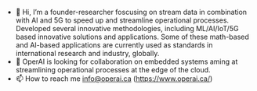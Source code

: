 - 👋 Hi, I’m a founder-researcher foscusing on stream data in combination with AI and 5G to speed up and streamline operational processes. 
     Developed several innovative methodologies, including ML/AI/IoT/5G based innovative solutions and applications. 
     Some of these math-based and AI-based applications are currently used as standards in international research and industry, globally. 
- 💞️ OperAI is looking for collaboration on embedded systems aming at streamlining operational processes at the edge of the cloud. 
- 📫 How to reach me info@operai.ca (https://www.operai.ca/)

 
<!---
abari212/abari212 is a ✨ special ✨ repository because its `README.md` (this file) appears on your GitHub profile.
You can click the Preview link to take a look at your changes.
--->
